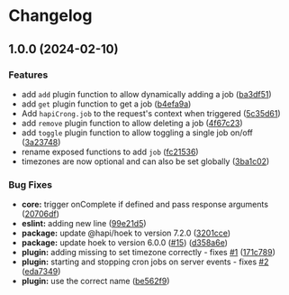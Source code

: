 # Changelog

## 1.0.0 (2024-02-10)


### Features

* add `add` plugin function to allow dynamically adding a job ([ba3df51](https://github.com/ZachHaber/hapi-cron-2/commit/ba3df5184823d0f0bfea94dbb28f11ca6299708b))
* add `get` plugin function to get a job ([b4efa9a](https://github.com/ZachHaber/hapi-cron-2/commit/b4efa9a1987f60c0fef252898096097afbdfd454))
* Add `hapiCrong.job` to the request's context when triggered ([5c35d61](https://github.com/ZachHaber/hapi-cron-2/commit/5c35d61cc0f81325e0e43de50a944421c734a90d))
* add `remove` plugin function to allow deleting a job ([4f67c23](https://github.com/ZachHaber/hapi-cron-2/commit/4f67c2322734e152ade5cf431e39ebdf6c7e3acb))
* add `toggle` plugin function to allow toggling a single job on/off ([3a23748](https://github.com/ZachHaber/hapi-cron-2/commit/3a23748cb3e7886238771c9ace9ce8ebd63afea8))
* rename exposed functions to add `job` ([fc21536](https://github.com/ZachHaber/hapi-cron-2/commit/fc21536c37d11b65900d503de47e0e77de4137b3))
* timezones are now optional and can also be set globally ([3ba1c02](https://github.com/ZachHaber/hapi-cron-2/commit/3ba1c02a527430844496378f1c571d7d7324c153))


### Bug Fixes

* **core:** trigger onComplete if defined and pass response arguments ([20706df](https://github.com/ZachHaber/hapi-cron-2/commit/20706df34dd60133251f4f2e9d5380d340da3c97))
* **eslint:** adding new line ([99e21d5](https://github.com/ZachHaber/hapi-cron-2/commit/99e21d58f74e64fb4c711138ae1e789802f02fb6))
* **package:** update @hapi/hoek to version 7.2.0 ([3201cce](https://github.com/ZachHaber/hapi-cron-2/commit/3201cce4b05248cb1da3b0ff1e00d8b774c352c3))
* **package:** update hoek to version 6.0.0 ([#15](https://github.com/ZachHaber/hapi-cron-2/issues/15)) ([d358a6e](https://github.com/ZachHaber/hapi-cron-2/commit/d358a6e4fcdc65bc3b393c85152981113d168126))
* **plugin:** adding missing to set timezone correctly - fixes [#1](https://github.com/ZachHaber/hapi-cron-2/issues/1) ([171c789](https://github.com/ZachHaber/hapi-cron-2/commit/171c7894fb7d376f8c6c92cde4d7272d57ccd405))
* **plugin:** starting and stopping cron jobs on server events - fixes [#2](https://github.com/ZachHaber/hapi-cron-2/issues/2) ([eda7349](https://github.com/ZachHaber/hapi-cron-2/commit/eda734963f2c926c7da7e49cb572d3627cd4c0a5))
* **plugin:** use the correct name ([be562f9](https://github.com/ZachHaber/hapi-cron-2/commit/be562f9f3efcac56aec9810493abd81aead3e567))
